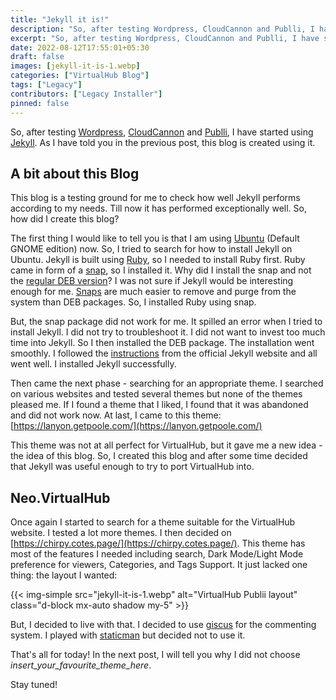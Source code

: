 ```yaml
---
title: "Jekyll it is!"
description: "So, after testing Wordpress, CloudCannon and Publli, I have started using Jekyll. As I have told you in the previous post, this blog is created using it."
excerpt: "So, after testing Wordpress, CloudCannon and Publli, I have started using Jekyll. As I have told you in the previous post, this blog is created using it."
date: 2022-08-12T17:55:01+05:30
draft: false
images: [jekyll-it-is-1.webp]
categories: ["VirtualHub Blog"]
tags: ["Legacy"]
contributors: ["Legacy Installer"]
pinned: false
---
```


So, after testing [Wordpress](https://wordpress.org/), [CloudCannon](https://cloudcannon.com/) and [Publli](https://getpublii.com/), I have started using [Jekyll](https://jekyllrb.com/). As I have told you in the previous post, this blog is created using it.

## A bit about this Blog

This blog is a testing ground for me to check how well Jekyll performs according to my needs. Till now it has performed exceptionally well. So, how did I create this blog?

The first thing I would like to tell you is that I am using [Ubuntu](https://ubuntu.com/) (Default GNOME edition) now. So, I tried to search for how to install Jekyll on Ubuntu. Jekyll is built using [Ruby](https://www.ruby-lang.org/), so I needed to install Ruby first. Ruby came in form of a [snap](https://snapcraft.io/ruby), so I installed it. Why did I install the snap and not the [regular DEB version](https://packages.ubuntu.com/jammy/ruby-full)? I was not sure if Jekyll would be interesting enough for me. [Snaps](https://snapcraft.io/) are much easier to remove and purge from the system than DEB packages. So, I installed Ruby using snap.

But, the snap package did not work for me. It spilled an error when I tried to install Jekyll. I did not try to troubleshoot it. I did not want to invest too much time into Jekyll. So I then installed the DEB package. The installation went smoothly. I followed the [instructions](https://jekyllrb.com/docs/) from the official Jekyll website and all went well. I installed Jekyll successfully.

Then came the next phase - searching for an appropriate theme. I searched on various websites and tested several themes but none of the themes pleased me. If I found a theme that I liked, I found that it was abandoned and did not work now. At last, I came to this theme: [https://lanyon.getpoole.com/](https://lanyon.getpoole.com/)

This theme was not at all perfect for VirtualHub, but it gave me a new idea - the idea of this blog. So, I created this blog and after some time decided that Jekyll was useful enough to try to port VirtualHub into.

## Neo.VirtualHub

Once again I started to search for a theme suitable for the VirtualHub website. I tested a lot more themes. I then decided on [https://chirpy.cotes.page/](https://chirpy.cotes.page/). This theme has most of the features I needed including search, Dark Mode/Light Mode preference for viewers, Categories, and Tags Support. It just lacked one thing: the layout I wanted:

{{< img-simple src="jekyll-it-is-1.webp" alt="VirtualHub Publii layout" class="d-block mx-auto shadow my-5" >}}

But, I decided to live with that. I decided to use [giscus](https://giscus.app/) for the commenting system. I played with [staticman](https://staticman.net/) but decided not to use it.

That's all for today!
In the next post, I will tell you why I did not choose *insert_your_favourite_theme_here*.

Stay tuned!
